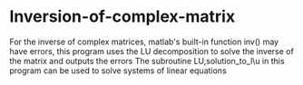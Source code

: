# Inversion-of-complex-matrix
For the inverse of complex matrices, matlab's built-in function inv() may have errors, this program uses the LU decomposition to solve the inverse of the matrix and outputs the errors
The subroutine LU,solution_to_l\u in this program can be used to solve systems of linear equations
